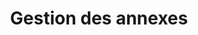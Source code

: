 ---
title: Gestion des annexes
description: Téléversement de fichiers en tant qu'annexe et publication
layout: layouts/parent.njk
eleventyNavigation:
    key: Gestion des annexes
    parent: Gestion des données complementaires
    order: 1
    nav: guides-developpeur
pictogram: digital/data-visualization.svg
---